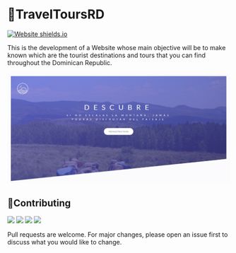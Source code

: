 # 🚩TravelToursRD
[![Website shields.io](https://img.shields.io/website-up-down-green-red/http/shields.io.svg)](http://shields.io/)

This is the development of a Website whose main objective will be to make known which are the tourist destinations and tours that you can find throughout the Dominican Republic.

![Imagen inicial del website ](https://github.com/luisalbertmschz/TravelToursRD/blob/%F0%9F%9A%A7-Development-LAMS/img/ShowCaseNo1.jpg)

## 🤝Contributing
![](https://img.shields.io/badge/HTML5-E34F26?style=for-the-badge&logo=html5&logoColor=white)
![](https://img.shields.io/badge/CSS3-1572B6?style=for-the-badge&logo=css3&logoColor=white)
![](https://img.shields.io/badge/Sass-CC6699?style=for-the-badge&logo=sass&logoColor=white)
![](https://img.shields.io/badge/JavaScript-F7DF1E?style=for-the-badge&logo=javascript&logoColor=black)


Pull requests are welcome. For major changes, please open an issue first to discuss what you would like to change.

